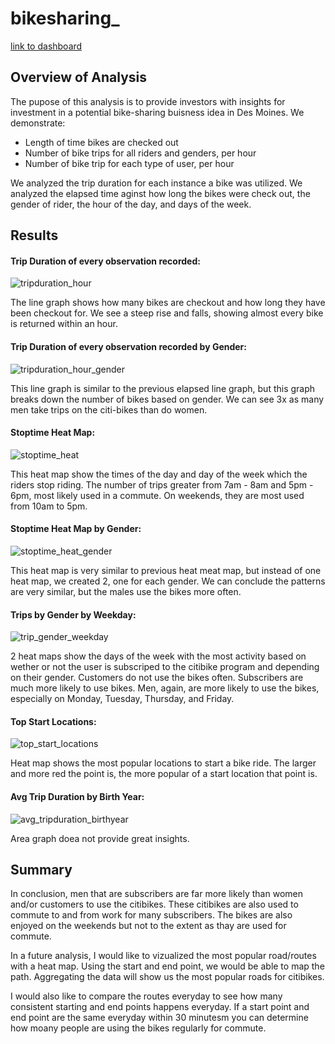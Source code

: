 # bikesharing_


[link to dashboard](https://public.tableau.com/app/profile/kyle.kato/viz/NYC_Citibike_Challenge_16547386086170/Story1)


## Overview of Analysis
The pupose of this analysis is to provide investors with insights for investment in a potential bike-sharing buisness idea in Des Moines. We demonstrate:
* Length of time bikes are checked out
* Number of bike trips for all riders and genders, per hour
* Number of bike trip for each type of user, per hour

We analyzed the trip duration for each instance a bike was utilized. We analyzed the elapsed time aginst how long the bikes were check out, the gender of rider, the hour of the day, and days of the week.

## Results

#### Trip Duration of every observation recorded:

![tripduration_hour](https://user-images.githubusercontent.com/99375741/173982109-793a8f0c-cf98-45db-934b-f3be8e548955.png)

The line graph shows how many bikes are checkout and how long they have been checkout for. We see a steep rise and falls, showing almost every bike is returned within an hour.




#### Trip Duration of every observation recorded by Gender:

![tripduration_hour_gender](https://user-images.githubusercontent.com/99375741/173977664-3cb4806a-f1cc-4ad8-8b71-61f4b82fc15a.png)

This line graph is similar to the previous elapsed line graph, but this graph breaks down the number of bikes based on gender. We can see 3x as many men take trips on the citi-bikes than do women.




#### Stoptime Heat Map:

![stoptime_heat](https://user-images.githubusercontent.com/99375741/173977869-042013bd-43d1-45e1-b152-eef17e59d359.png)

This heat map show the times of the day and day of the week which the riders stop riding. The number of trips greater from 7am - 8am and 5pm - 6pm, most likely used in a commute. On weekends, they are most used from 10am to 5pm.




#### Stoptime Heat Map by Gender:

![stoptime_heat_gender](https://user-images.githubusercontent.com/99375741/173977885-ffc958b4-8c52-49c4-b358-5719cba3c42d.png)

This heat map is very similar to previous heat meat map, but instead of one heat map, we created 2, one for each gender. We can conclude the patterns are very similar, but the males use the bikes more often.




#### Trips by Gender by Weekday:

![trip_gender_weekday](https://user-images.githubusercontent.com/99375741/173978119-c1741d3f-66de-4da0-8bd5-52b07f1ed228.png)

2 heat maps show the days of the week with the most activity based on wether or not the user is subscriped to the citibike program and depending on their gender. Customers do not use the bikes often. Subscribers are much more likely to use bikes. Men, again, are more likely to use the bikes, especially on Monday, Tuesday, Thursday, and Friday. 




#### Top Start Locations:

![top_start_locations](https://user-images.githubusercontent.com/99375741/173978153-e90c46ae-906f-4065-b536-b029a7616d3c.png)

Heat map shows the most popular locations to start a bike ride. The larger and more red the point is, the more popular of a start location that point is.




#### Avg Trip Duration by Birth Year:

![avg_tripduration_birthyear](https://user-images.githubusercontent.com/99375741/173978271-eac989f5-87f4-4e1d-b4d8-4e818421237d.png)

Area graph doea not provide great insights. 




## Summary

In conclusion, men that are subscribers are far more likely than women and/or customers to use the citibikes. These citibikes are also used to commute to and from work for many subscribers. The bikes are also enjoyed on the weekends but not to the extent as thay are used for commute.

In a future analysis, I would like to vizualized the most popular road/routes with a heat map. Using the start and end point, we would be able to map the path. Aggregating the data will show us the most popular roads for citibikes.

I would also like to compare the routes everyday to see how many consistent starting and end points happens everyday. If a start point and end point are the same everyday within 30 minutesm you can determine how moany people are using the bikes regularly for commute.

